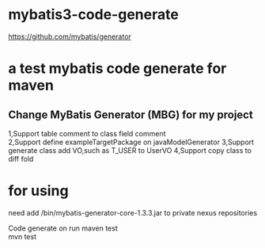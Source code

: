 # mybatis3-code-generate
https://github.com/mybatis/generator


# a test mybatis code generate for maven
 Change MyBatis Generator (MBG) for my project
---------------------------------------------
1,Support table comment to class field comment  
2,Support define exampleTargetPackage on javaModelGenerator
3,Support generate class add VO,such as T_USER to UserVO 
4,Support copy class to diff fold  ﻿



# for using
need add /bin/mybatis-generator-core-1.3.3.jar to private nexus repositories  

Code generate on run maven test  
mvn test